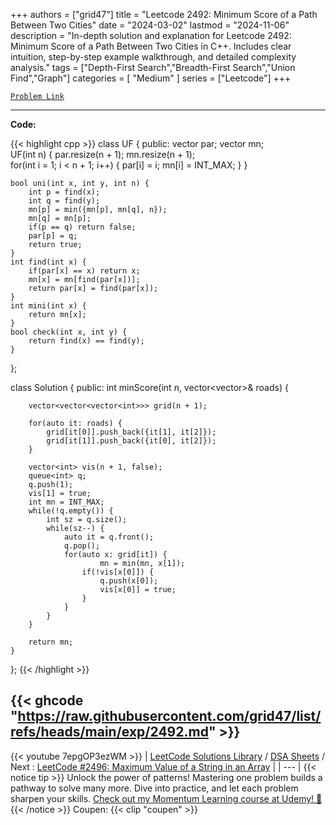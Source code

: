 
+++
authors = ["grid47"]
title = "Leetcode 2492: Minimum Score of a Path Between Two Cities"
date = "2024-03-02"
lastmod = "2024-11-06"
description = "In-depth solution and explanation for Leetcode 2492: Minimum Score of a Path Between Two Cities in C++. Includes clear intuition, step-by-step example walkthrough, and detailed complexity analysis."
tags = ["Depth-First Search","Breadth-First Search","Union Find","Graph"]
categories = [
    "Medium"
]
series = ["Leetcode"]
+++



[`Problem Link`](https://leetcode.com/problems/minimum-score-of-a-path-between-two-cities/description/)

---
**Code:**

{{< highlight cpp >}}
class UF {
    public:
    vector<int> par;
    vector<int> mn;    
    UF(int n) {
        par.resize(n + 1);
        mn.resize(n + 1);        
        for(int i = 1; i < n + 1; i++) {
            par[i] = i;
            mn[i] = INT_MAX;
        }
    }
    
    bool uni(int x, int y, int n) {
        int p = find(x);
        int q = find(y);
        mn[p] = min({mn[p], mn[q], n});
        mn[q] = mn[p];
        if(p == q) return false;
        par[p] = q;
        return true;
    }
    int find(int x) {
        if(par[x] == x) return x;
        mn[x] = mn[find(par[x])];
        return par[x] = find(par[x]);
    }
    int mini(int x) {
        return mn[x];
    }
    bool check(int x, int y) {
        return find(x) == find(y);
    }
};

class Solution {
public:
    int minScore(int n, vector<vector<int>>& roads) {
        
        vector<vector<vector<int>>> grid(n + 1);

        for(auto it: roads) {
            grid[it[0]].push_back({it[1], it[2]});
            grid[it[1]].push_back({it[0], it[2]});
        }
        
        vector<int> vis(n + 1, false); 
        queue<int> q;
        q.push(1);
        vis[1] = true;
        int mn = INT_MAX;
        while(!q.empty()) {
            int sz = q.size();
            while(sz--) {
                auto it = q.front();
                q.pop();
                for(auto x: grid[it]) {
                        mn = min(mn, x[1]);                    
                    if(!vis[x[0]]) {
                        q.push(x[0]);
                        vis[x[0]] = true;
                    }
                }
            }
        }

        return mn;
    }
    
};
{{< /highlight >}}

{{< ghcode "https://raw.githubusercontent.com/grid47/list/refs/heads/main/exp/2492.md" >}}
---
{{< youtube 7epgOP3ezWM >}}
| [LeetCode Solutions Library](https://grid47.xyz/leetcode/) / [DSA Sheets](https://grid47.xyz/sheets/) / Next : [LeetCode #2496: Maximum Value of a String in an Array](https://grid47.xyz/posts/leetcode-2496-maximum-value-of-a-string-in-an-array-solution/) |
| --- |
{{< notice tip >}}
Unlock the power of patterns! Mastering one problem builds a pathway to solve many more. Dive into practice, and let each problem sharpen your skills. [Check out my Momentum Learning course at Udemy! 🚀 ](https://www.udemy.com/course/algorithms-and-data-structures-in-cpp/)
{{< /notice >}}
Coupen: {{< clip "coupen" >}}

